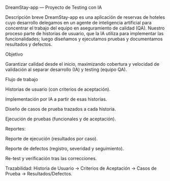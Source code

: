DreamStay-app — Proyecto de Testing con IA

Descripción breve
DreamStay-app es una aplicación de reservas de hoteles cuyo desarrollo delegamos en un agente de inteligencia artificial para concentrar el trabajo del equipo en aseguramiento de calidad (QA). Nuestro proceso parte de historias de usuario, que la IA utiliza para implementar las funcionalidades; luego diseñamos y ejecutamos pruebas y documentamos resultados y defectos.

Objetivo

Garantizar calidad desde el inicio, maximizando cobertura y velocidad de validación al separar desarrollo (IA) y testing (equipo QA).

Flujo de trabajo

Historias de usuario (con criterios de aceptación).

Implementación por IA a partir de esas historias.

Diseño de casos de prueba trazados a cada historia.

Ejecución de pruebas (funcionales y de aceptación).

Reportes:

Reporte de ejecución (resultados por caso).

Reporte de defectos (registro, severidad y seguimiento).

Re-test y verificación tras las correcciones.

Trazabilidad: Historia de Usuario → Criterios de Aceptación → Casos de Prueba → Resultados/Defectos.
